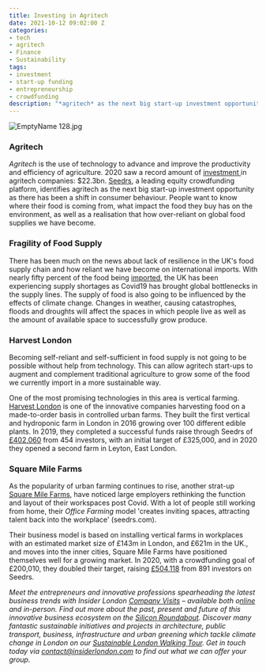 ```yaml
---
title: Investing in Agritech
date: 2021-10-12 09:02:00 Z
categories:
- tech
- agritech
- Finance
- Sustainability
tags:
- investment
- start-up funding
- entrepreneurship
- crowdfunding
description: "*agritech* as the next big start-up investment opportunity"
---
```


![EmptyName 128.jpg](/uploads/EmptyName%20128.jpg)

### Agritech

*Agritech* is the use of technology to advance and improve the productivity and efficiency of agriculture.  2020 saw a record amount of [investment ](https://www.ingredientsnetwork.com/agritech-investments-hit-a-total-of-22-3-billion-news112223.html)in agritech companies: $22.3bn.  [Seedrs](https://www.insiderlondon.com/blog/seedrs-online/), a leading equity crowdfunding platform, identifies agritech as the next big start-up investment opportunity as there has been a shift in consumer behaviour. People want to know where their food is coming from, what impact the food they buy has on the environment, as well as a realisation that how over-reliant on global food supplies we have become.

### Fragility of Food Supply 

There has been much on the news about lack of resilience in the UK's food supply chain and how reliant we have become on international imports. With nearly fifty percent of the food being [imported](https://www.gov.uk/government/statistics/food-statistics-pocketbook/food-statistics-in-your-pocket-global-and-uk-supply), the UK has been experiencing supply shortages as Covid19 has brought global bottlenecks in the supply lines. The supply of food is also going to be influenced by the effects of climate change. Changes in weather, causing catastrophes, floods and droughts will affect the spaces in which people live as well as the amount of available space to successfully grow produce. 

### Harvest London

Becoming self-reliant and self-sufficient in food supply is not going to be possible without help from technology. This can allow agritech start-ups to augment and complement traditional agriculture to grow some of the food we currently import in a more sustainable way.

One of the most promising technologies in this area is vertical farming. 
[Harvest London](https://www.harvest.london/) is one of the innovative companies harvesting food on a made-to-order basis in controlled urban farms. They built the first vertical and hydroponic farm in London in 2016 growing over 100 different edible plants.  In 2019, they completed a successful funds raise through Seedrs of [£402,060](https://www.seedrs.com/harvestlondon) from 454 investors, with an initial target of £325,000, and in 2020 they opened a second farm in Leyton, East London. 

### Square Mile Farms

As the popularity of urban farming continues to rise, another strat-up [Square Mile Farms](https://www.squaremilefarms.com/), have noticed large employers rethinking the function and layout of their workspaces post Covid. With a lot of people still working from home, their *Office Farming* model 'creates inviting spaces, attracting talent back into the workplace' (seedrs.com). 

Their business model is based on installing vertical farms in workplaces with an estimated market size of £143m in London, and £621m in the UK., and moves into the inner cities, Square Mile Farms have positioned themselves well for a growing market. In 2020, with a crowdfunding goal of £200,010, they doubled their target, raising [£504,118](https://www.seedrs.com/square-mile-farms) from 891 investors on Seedrs.

*Meet the entrepreneurs and innovative professions spearheading the latest business trends with Insider London [Company Visits](https://www.insiderlondon.com/london/company-visits/) – available both o[nline](https://www.insiderlondon.com/online-education/online-company-visits/) and in-person. Find out more about the past, present and future of this innovative business ecosystem on the [Silicon Roundabout](https://www.insiderlondon.com/london/educational-tours/silicon-roundabout-and-tech-city-tour/). Discover many fantastic sustainable initiatives and projects in architecture, public transport, business, infrastructure and urban greening which tackle climate change in London on our [Sustainable London Walking Tour](https://www.insiderlondon.com/london/educational-tours/sustainable-london-architecture-tour/#sustainable-london-tour). Get in touch today via [contact@insiderlondon.com](https://www.insiderlondon.com/contact-us) to find out what we can offer your group.*

